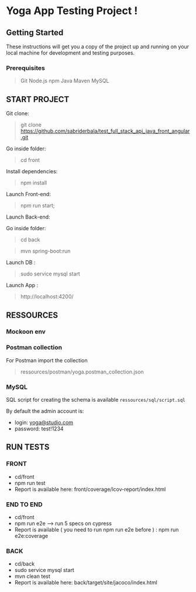 # Yoga App Testing Project !

## Getting Started
These instructions will get you a copy of the project up and running on your local machine for development and testing purposes.

### Prerequisites

> Git
> Node.js
> npm
> Java
> Maven
> MySQL

## START PROJECT

Git clone:

> git clone https://github.com/sabriderbala/test_full_stack_api_java_front_angular.git

Go inside folder:

> cd front

Install dependencies:

> npm install

Launch Front-end:

> npm run start;

Launch Back-end:

Go inside folder:

> cd back

> mvn spring-boot:run

 Launch DB :

> sudo service mysql start

Launch App : 

> http://localhost:4200/

## RESSOURCES

### Mockoon env 

### Postman collection

For Postman import the collection

> ressources/postman/yoga.postman_collection.json 

### MySQL

SQL script for creating the schema is available `ressources/sql/script.sql`

By default the admin account is:
- login: yoga@studio.com
- password: test!1234

## RUN TESTS

### FRONT

- cd/front
- npm run test
- Report is available here: front/coverage/lcov-report/index.html

### END TO END

- cd/front
- npm run e2e --> run 5 specs on cypress
- Report is available ( you need to run npm run e2e before ) : npm run e2e:coverage

### BACK
- cd/back
- sudo service mysql start
- mvn clean test
- Report is available here: back/target/site/jacoco/index.html
